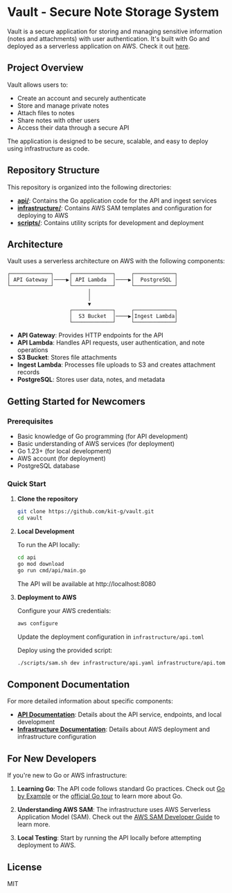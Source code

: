 # Vault - Secure Note Storage System

Vault is a secure application for storing and managing sensitive information (notes and attachments) with user
authentication. It's built with Go and deployed as a serverless application on AWS. Check it
out [here](https://vault.awry.me).

## Project Overview

Vault allows users to:

- Create an account and securely authenticate
- Store and manage private notes
- Attach files to notes
- Share notes with other users
- Access their data through a secure API

The application is designed to be secure, scalable, and easy to deploy using infrastructure as code.

## Repository Structure

This repository is organized into the following directories:

- **[api/](api/)**: Contains the Go application code for the API and ingest services
- **[infrastructure/](infrastructure/)**: Contains AWS SAM templates and configuration for deploying to AWS
- **[scripts/](scripts/)**: Contains utility scripts for development and deployment

## Architecture

Vault uses a serverless architecture on AWS with the following components:

```
┌─────────────┐     ┌─────────────┐     ┌─────────────┐
│ API Gateway │────▶│ API Lambda  │────▶│  PostgreSQL │
└─────────────┘     └─────────────┘     └─────────────┘
                          │
                          │
                          ▼
                    ┌─────────────┐     ┌─────────────┐
                    │  S3 Bucket  │────▶│Ingest Lambda│
                    └─────────────┘     └─────────────┘
```

- **API Gateway**: Provides HTTP endpoints for the API
- **API Lambda**: Handles API requests, user authentication, and note operations
- **S3 Bucket**: Stores file attachments
- **Ingest Lambda**: Processes file uploads to S3 and creates attachment records
- **PostgreSQL**: Stores user data, notes, and metadata

## Getting Started for Newcomers

### Prerequisites

- Basic knowledge of Go programming (for API development)
- Basic understanding of AWS services (for deployment)
- Go 1.23+ (for local development)
- AWS account (for deployment)
- PostgreSQL database

### Quick Start

1. **Clone the repository**
   ```bash
   git clone https://github.com/kit-g/vault.git
   cd vault
   ```

2. **Local Development**

   To run the API locally:
   ```bash
   cd api
   go mod download
   go run cmd/api/main.go
   ```

   The API will be available at http://localhost:8080

3. **Deployment to AWS**

   Configure your AWS credentials:
   ```bash
   aws configure
   ```

   Update the deployment configuration in `infrastructure/api.toml`

   Deploy using the provided script:
   ```bash
   ./scripts/sam.sh dev infrastructure/api.yaml infrastructure/api.toml
   ```

## Component Documentation

For more detailed information about specific components:

- **[API Documentation](api/README.md)**: Details about the API service, endpoints, and local development
- **[Infrastructure Documentation](infrastructure/README.md)**: Details about AWS deployment and infrastructure
  configuration

## For New Developers

If you're new to Go or AWS infrastructure:

1. **Learning Go**: The API code follows standard Go practices. Check out [Go by Example](https://gobyexample.com/) or
   the [official Go tour](https://tour.golang.org/) to learn more about Go.

2. **Understanding AWS SAM**: The infrastructure uses AWS Serverless Application Model (SAM). Check out
   the [AWS SAM Developer Guide](https://docs.aws.amazon.com/serverless-application-model/latest/developerguide/what-is-sam.html)
   to learn more.

3. **Local Testing**: Start by running the API locally before attempting deployment to AWS.

## License

MIT